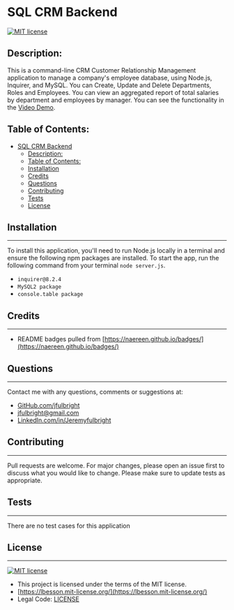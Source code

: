 # SQL CRM Backend
  [![MIT license](https://img.shields.io/badge/License-MIT-blue.svg)](https://lbesson.mit-license.org/)

## Description:
This is a command-line CRM Customer Relationship Management application to manage a company's employee database, using Node.js, Inquirer, and MySQL. You can Create, Update and Delete Departments, Roles and Employees. You can view an aggregated report of total salaries by department and employees by manager. You can see the functionality in the [Video Demo](https://drive.google.com/file/d/1zdMRJvwB5LMcrZAjokYi2xo6lDJY1-uc/view).

## Table of Contents:
- [SQL CRM Backend](#sql-crm-backend)
  - [Description:](#description)
  - [Table of Contents:](#table-of-contents)
  - [Installation](#installation)
  - [Credits](#credits)
  - [Questions](#questions)
  - [Contributing](#contributing)
  - [Tests](#tests)
  - [License](#license)

## Installation
_________________
To install this application, you'll need to run Node.js locally in a terminal and ensure the following npm packages are installed. To start the app, run the following command from your terminal `node server.js`.
-  `inquirer@8.2.4`
-  `MySQL2 package` 
-  `console.table package`



## Credits
_________________
* README badges pulled from [https://naereen.github.io/badges/](https://naereen.github.io/badges/)


## Questions
  _________________
  Contact me with any questions, comments or suggestions at:
* [GitHub.com/jfulbright](http://github.com/jfulbright)
* [jfulbright@gmail.com](mailto:jfulbright@gmail.com)
* [LinkedIn.com/in/Jeremyfulbright](https://www.linkedin.com/in/Jeremyfulbright)

## Contributing
_________________
Pull requests are welcome. For major changes, please open an issue first to discuss what you would like to change. Please make sure to update tests as appropriate.

## Tests
_________________
There are no test cases for this application

## License
_________________
[![MIT license](https://img.shields.io/badge/License-MIT-blue.svg)](https://lbesson.mit-license.org/)
* This project is licensed under the terms of the MIT license.
* [https://lbesson.mit-license.org/](https://lbesson.mit-license.org/)
* Legal Code: [LICENSE](LICENSE)


